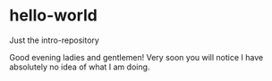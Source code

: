 # hello-world
Just the intro-repository

Good evening ladies and gentlemen! Very soon you will notice I have absolutely no idea of what I am doing.
